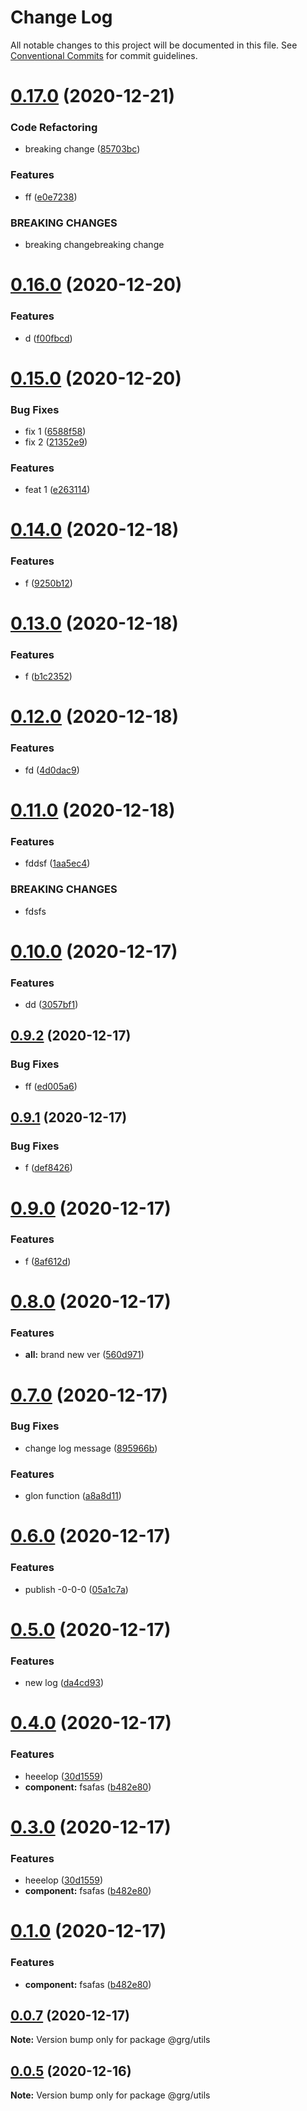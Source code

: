 # Change Log

All notable changes to this project will be documented in this file.
See [Conventional Commits](https://conventionalcommits.org) for commit guidelines.

# [0.17.0](https://github.com/swaysun/monorepo/compare/@grg/utils@0.16.0...@grg/utils@0.17.0) (2020-12-21)

### Code Refactoring

- breaking change ([85703bc](https://github.com/swaysun/monorepo/commit/85703bc744e43e5c41bb0d6123dd1aa0dfb11237))

### Features

- ff ([e0e7238](https://github.com/swaysun/monorepo/commit/e0e7238738c874fc1b853f4e4f40caad76163e6a))

### BREAKING CHANGES

- breaking changebreaking change

# [0.16.0](https://github.com/swaysun/monorepo/compare/@grg/utils@0.15.0...@grg/utils@0.16.0) (2020-12-20)

### Features

- d ([f00fbcd](https://github.com/swaysun/monorepo/commit/f00fbcd411950467d82810282e5f3baf742b6531))

# [0.15.0](https://github.com/swaysun/monorepo/compare/@grg/utils@0.14.0...@grg/utils@0.15.0) (2020-12-20)

### Bug Fixes

- fix 1 ([6588f58](https://github.com/swaysun/monorepo/commit/6588f58b01dda1b601c4ee7cb3c96bbb6e20089a))
- fix 2 ([21352e9](https://github.com/swaysun/monorepo/commit/21352e9dddc4a72b830a12861faa3ceef031e5ce))

### Features

- feat 1 ([e263114](https://github.com/swaysun/monorepo/commit/e26311465e4b39d2b00bc14e3e8980e273e6df62))

# [0.14.0](https://github.com/swaysun/monorepo/compare/@grg/utils@0.13.0...@grg/utils@0.14.0) (2020-12-18)

### Features

- f ([9250b12](https://github.com/swaysun/monorepo/commit/9250b12556ff092d7dcee9ad27527f0f77d2ff82))

# [0.13.0](https://github.com/swaysun/monorepo/compare/@grg/utils@0.12.0...@grg/utils@0.13.0) (2020-12-18)

### Features

- f ([b1c2352](https://github.com/swaysun/monorepo/commit/b1c23526ad774f1a3319f759c6343de4022e901e))

# [0.12.0](https://github.com/swaysun/monorepo/compare/@grg/utils@0.11.0...@grg/utils@0.12.0) (2020-12-18)

### Features

- fd ([4d0dac9](https://github.com/swaysun/monorepo/commit/4d0dac9604cf4f515fdaa5f64c541a68161328ba))

# [0.11.0](https://github.com/swaysun/monorepo/compare/@grg/utils@0.10.0...@grg/utils@0.11.0) (2020-12-18)

### Features

- fddsf ([1aa5ec4](https://github.com/swaysun/monorepo/commit/1aa5ec4e61f0868b0133de869398e644bb755cf5))

### BREAKING CHANGES

- fdsfs

# [0.10.0](https://github.com/swaysun/monorepo/compare/@grg/utils@0.9.2...@grg/utils@0.10.0) (2020-12-17)

### Features

- dd ([3057bf1](https://github.com/swaysun/monorepo/commit/3057bf134f896cb97a149afd87b5686b4e0a7e77))

## [0.9.2](https://github.com/swaysun/monorepo/compare/@grg/utils@0.9.1...@grg/utils@0.9.2) (2020-12-17)

### Bug Fixes

- ff ([ed005a6](https://github.com/swaysun/monorepo/commit/ed005a68ce898a4ef19a330b1d2007099a9ead2c))

## [0.9.1](https://github.com/swaysun/monorepo/compare/@grg/utils@0.9.0...@grg/utils@0.9.1) (2020-12-17)

### Bug Fixes

- f ([def8426](https://github.com/swaysun/monorepo/commit/def84269726aeafb59653c8ca0cbbc10b0866ca4))

# [0.9.0](https://github.com/swaysun/monorepo/compare/@grg/utils@0.8.0...@grg/utils@0.9.0) (2020-12-17)

### Features

- f ([8af612d](https://github.com/swaysun/monorepo/commit/8af612da0236d880340d3b21925c227388934960))

# [0.8.0](https://github.com/swaysun/monorepo/compare/@grg/utils@0.7.0...@grg/utils@0.8.0) (2020-12-17)

### Features

- **all:** brand new ver ([560d971](https://github.com/swaysun/monorepo/commit/560d9714fa8865089ef5c1a5289ca1d3c6f7b36b))

# [0.7.0](https://github.com/swaysun/monorepo/compare/@grg/utils@0.6.0...@grg/utils@0.7.0) (2020-12-17)

### Bug Fixes

- change log message ([895966b](https://github.com/swaysun/monorepo/commit/895966b2703dd5fcee2714efa6ec5a2a174d031f))

### Features

- glon function ([a8a8d11](https://github.com/swaysun/monorepo/commit/a8a8d1177f5e76c5a06541ea29f84d5da0bd3776))

# [0.6.0](https://github.com/swaysun/monorepo/compare/@grg/utils@0.5.0...@grg/utils@0.6.0) (2020-12-17)

### Features

- publish -0-0-0 ([05a1c7a](https://github.com/swaysun/monorepo/commit/05a1c7a7a7229a58fa13cf458c0a99ca3f1f3560))

# [0.5.0](https://github.com/swaysun/monorepo/compare/@grg/utils@0.4.0...@grg/utils@0.5.0) (2020-12-17)

### Features

- new log ([da4cd93](https://github.com/swaysun/monorepo/commit/da4cd93e677857294fd713312b1e0b260b0e0088))

# [0.4.0](https://github.com/swaysun/monorepo/compare/@grg/utils@0.0.11...@grg/utils@0.4.0) (2020-12-17)

### Features

- heeelop ([30d1559](https://github.com/swaysun/monorepo/commit/30d155992bd7e68deb05fb8e3e5329837b53280e))
- **component:** fsafas ([b482e80](https://github.com/swaysun/monorepo/commit/b482e8002266fde00a91715d227c75580a53f822))

# [0.3.0](https://github.com/swaysun/monorepo/compare/@grg/utils@0.0.11...@grg/utils@0.3.0) (2020-12-17)

### Features

- heeelop ([30d1559](https://github.com/swaysun/monorepo/commit/30d155992bd7e68deb05fb8e3e5329837b53280e))
- **component:** fsafas ([b482e80](https://github.com/swaysun/monorepo/commit/b482e8002266fde00a91715d227c75580a53f822))

# [0.1.0](https://github.com/swaysun/monorepo/compare/@grg/utils@0.0.11...@grg/utils@0.1.0) (2020-12-17)

### Features

- **component:** fsafas ([b482e80](https://github.com/swaysun/monorepo/commit/b482e8002266fde00a91715d227c75580a53f822))

## [0.0.7](https://github.com/swaysun/monorepo/compare/@grg/utils@0.0.6...@grg/utils@0.0.7) (2020-12-17)

**Note:** Version bump only for package @grg/utils

## [0.0.5](https://github.com/swaysun/monorepo/compare/@grg/utils@0.0.4...@grg/utils@0.0.5) (2020-12-16)

**Note:** Version bump only for package @grg/utils
